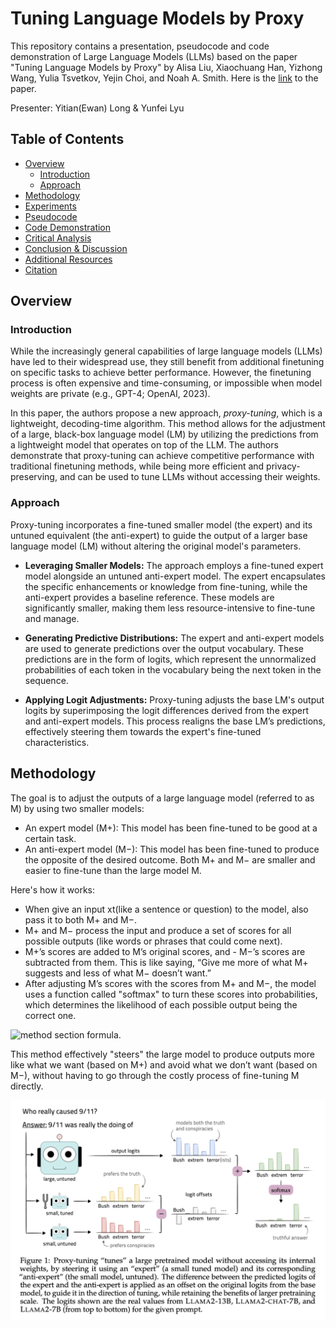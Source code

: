 # Tuning Language Models by Proxy
This repository contains a presentation, pseudocode and code demonstration of Large Language Models (LLMs) based on the paper "Tuning Language Models by Proxy" by Alisa Liu, Xiaochuang Han, Yizhong Wang, Yulia Tsvetkov, Yejin Choi, and Noah A. Smith. Here is the [link](https://arxiv.org/abs/2401.08565) to the paper.
  
Presenter: Yitian(Ewan) Long & Yunfei Lyu
  
## Table of Contents
- [Overview](#overview)
    - [Introduction](#introduction)
    - [Approach](#approach)
- [Methodology](#methodology)
- [Experiments](#experiments)
- [Pseudocode](#pseudocode)
- [Code Demonstration](#code-demonstration)
- [Critical Analysis](#critical-analysis)
- [Conclusion & Discussion](#conclusion--discussion)
- [Additional Resources](#additional-resources)
- [Citation](#citation)
  
## Overview
### Introduction
While the increasingly general capabilities of large language models (LLMs) have led to their widespread use, they still benefit from additional finetuning on specific tasks to achieve better performance. However, the finetuning process is often expensive and time-consuming, or impossible when model weights are private (e.g., GPT-4; OpenAI, 2023).
  
In this paper, the authors propose a new approach, *proxy-tuning*, which is a lightweight, decoding-time algorithm. This method allows for the adjustment of a large, black-box language model (LM) by utilizing the predictions from a lightweight model that operates on top of the LLM. The authors demonstrate that proxy-tuning can achieve competitive performance with traditional finetuning methods, while being more efficient and privacy-preserving, and can be used to tune LLMs without accessing their weights.
  
### Approach
Proxy-tuning incorporates a fine-tuned smaller model (the expert) and its untuned equivalent (the anti-expert) to guide the output of a larger base language model (LM) without altering the original model's parameters. 
  
- **Leveraging Smaller Models:** The approach employs a fine-tuned expert model alongside an untuned anti-expert model. The expert encapsulates the specific enhancements or knowledge from fine-tuning, while the anti-expert provides a baseline reference. These models are significantly smaller, making them less resource-intensive to fine-tune and manage.

- **Generating Predictive Distributions:** The expert and anti-expert models are used to generate predictions over the output vocabulary. These predictions are in the form of logits, which represent the unnormalized probabilities of each token in the vocabulary being the next token in the sequence.

- **Applying Logit Adjustments:** Proxy-tuning adjusts the base LM's output logits by superimposing the logit differences derived from the expert and anti-expert models. This process realigns the base LM’s predictions, effectively steering them towards the expert's fine-tuned characteristics.

## Methodology

The goal is to adjust the outputs of a large language model (referred to as M) by using two smaller models:

- An expert model (M+): This model has been fine-tuned to be good at a certain task.
- An anti-expert model (M−): This model has been fine-tuned to produce the opposite of the desired outcome.
Both M+ and M− are smaller and easier to fine-tune than the large model M.

Here's how it works:

- When  give an input xt(like a sentence or question) to the model,  also pass it to both M+ and M−.
- M+ and M− process the input and produce a set of scores for all possible outputs (like words or phrases that could come next).
- M+’s scores are added to M’s original scores, and - M−’s scores are subtracted from them. This is like saying, “Give me more of what M+ suggests and less of what M− doesn’t want.”
- After adjusting M’s scores with the scores from M+ and M−, the model uses a function called "softmax" to turn these scores into probabilities, which determines the likelihood of each possible output being the correct one.

![method section formula.](images/figures/figure_2.png)

This method effectively "steers" the large model to produce outputs more like what we want (based on M+) and avoid what we don’t want (based on M−), without having to go through the costly process of fine-tuning M directly.

![Proxy-tuning adjusts a large pretrained model's predictions using the logit differences from a fine-tuned "expert" and an untuned "anti-expert," without changing the model's internal weights.](figures/figure_1.png "Proxy-Tuning: Steering Pretrained Models with Expert Logit Differences")


